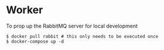 # Worker

To prop up the RabbitMQ server for local development

```
$ docker pull rabbit # this only needs to be executed once
$ docker-compose up -d
```
